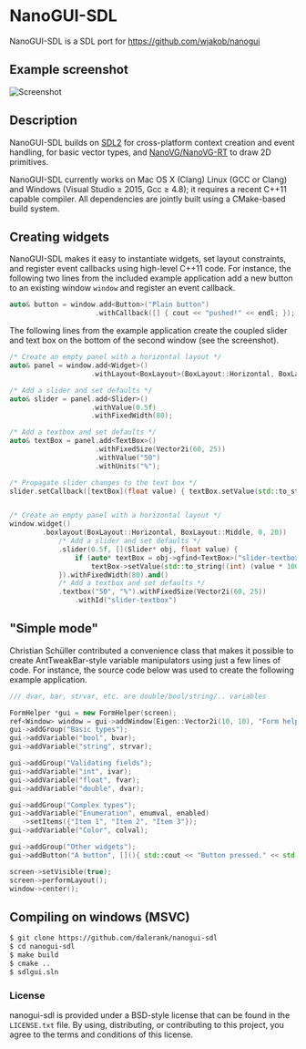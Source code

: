 # NanoGUI-SDL

NanoGUI-SDL is a SDL port for https://github.com/wjakob/nanogui

## Example screenshot
![Screenshot](https://github.com/dalerank/nanogui-sdl/blob/master/resources/screenshot1.png "Screenshot")

## Description
NanoGUI-SDL builds on [SDL2](http://www.libsdl.org/) for cross-platform context
creation and event handling, for
basic vector types, and [NanoVG/NanoVG-RT](https://github.com/memononen/NanoVG) to draw
2D primitives.

NanoGUI-SDL currently works on Mac OS X (Clang) Linux (GCC or Clang) and Windows
(Visual Studio ≥ 2015, Gcc ≥ 4.8); it requires a recent C++11 capable compiler. All
dependencies are jointly built using a CMake-based build system.

## Creating widgets
NanoGUI-SDL makes it easy to instantiate widgets, set layout constraints, and
register event callbacks using high-level C++11 code. For instance, the
following two lines from the included example application add a new button to
an existing window `window` and register an event callback.
```C++
auto& button = window.add<Button>("Plain button")
                     .withCallback([] { cout << "pushed!" << endl; });
```

The following lines from the example application create the coupled
slider and text box on the bottom of the second window (see the screenshot).
```C++
/* Create an empty panel with a horizontal layout */
auto& panel = window.add<Widget>()
                    .withLayout<BoxLayout>(BoxLayout::Horizontal, BoxLayout::Middle, 0, 20);

/* Add a slider and set defaults */
auto& slider = panel.add<Slider>()
                    .withValue(0.5f)
                    .withFixedWidth(80);

/* Add a textbox and set defaults */
auto& textBox = panel.add<TextBox>()
                     .withFixedSize(Vector2i(60, 25))
                     .withValue("50")
                     .withUnits("%");

/* Propagate slider changes to the text box */
slider.setCallback([textBox](float value) { textBox.setValue(std::to_string((int) (value * 100))); });


/* Create an empty panel with a horizontal layout */
window.widget()
        .boxlayout(BoxLayout::Horizontal, BoxLayout::Middle, 0, 20))
            /* Add a slider and set defaults */
            .slider(0.5f, [](Slider* obj, float value) {
                if (auto* textBox = obj->gfind<TextBox>("slider-textbox"))
                    textBox->setValue(std::to_string((int) (value * 100)) );
            }).withFixedWidth(80).and() 
            /* Add a textbox and set defaults */   
            .textbox("50", "%").withFixedSize(Vector2i(60, 25))    
   		        .withId("slider-textbox")

```

## "Simple mode"

Christian Schüller contributed a convenience class that makes it possible to
create AntTweakBar-style variable manipulators using just a few lines of code.
For instance, the source code below was used to create the following example
application.

```C++
/// dvar, bar, strvar, etc. are double/bool/string/.. variables

FormHelper *gui = new FormHelper(screen);
ref<Window> window = gui->addWindow(Eigen::Vector2i(10, 10), "Form helper example");
gui->addGroup("Basic types");
gui->addVariable("bool", bvar);
gui->addVariable("string", strvar);

gui->addGroup("Validating fields");
gui->addVariable("int", ivar);
gui->addVariable("float", fvar);
gui->addVariable("double", dvar);

gui->addGroup("Complex types");
gui->addVariable("Enumeration", enumval, enabled)
   ->setItems({"Item 1", "Item 2", "Item 3"});
gui->addVariable("Color", colval);

gui->addGroup("Other widgets");
gui->addButton("A button", [](){ std::cout << "Button pressed." << std::endl; });

screen->setVisible(true);
screen->performLayout();
window->center();
```

## Compiling on windows (MSVC)
```bash
$ git clone https://github.com/dalerank/nanogui-sdl
$ cd nanogui-sdl
$ make build
$ cmake ..
$ sdlgui.sln
```

### License

nanogui-sdl is provided under a BSD-style license that can be found in the
``LICENSE.txt`` file. By using, distributing, or contributing to this project,
you agree to the terms and conditions of this license.
